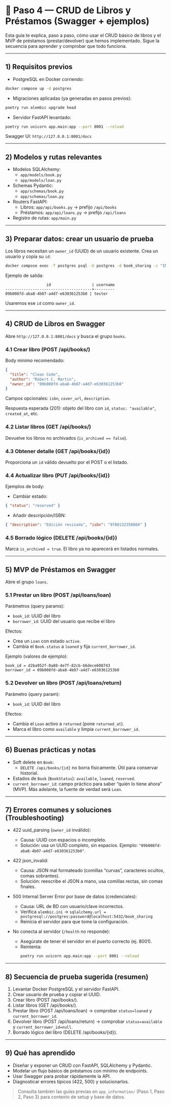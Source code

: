 # 🧩 Paso 4 — CRUD de Libros y Préstamos (Swagger + ejemplos)

Esta guía te explica, paso a paso, cómo usar el CRUD básico de libros y el MVP de préstamos (prestar/devolver) que hemos implementado. Sigue la secuencia para aprender y comprobar que todo funciona.

---

## 1) Requisitos previos

- PostgreSQL en Docker corriendo:
```bash
docker compose up -d postgres
```
- Migraciones aplicadas (ya generadas en pasos previos):
```bash
poetry run alembic upgrade head
```
- Servidor FastAPI levantado:
```bash
poetry run uvicorn app.main:app --port 8001 --reload
```

Swagger UI: `http://127.0.0.1:8001/docs`

---

## 2) Modelos y rutas relevantes

- Modelos SQLAlchemy:
  - `app/models/book.py`
  - `app/models/loan.py`
- Schemas Pydantic:
  - `app/schemas/book.py`
  - `app/schemas/loan.py`
- Routers FastAPI:
  - Libros: `app/api/books.py` → prefijo `/api/books`
  - Préstamos: `app/api/loans.py` → prefijo `/api/loans`
- Registro de rutas: `app/main.py`

---

## 3) Preparar datos: crear un usuario de prueba

Los libros necesitan un `owner_id` (UUID) de un usuario existente. Crea un usuario y copia su `id`:
```bash
docker compose exec -T postgres psql -U postgres -d book_sharing -c "INSERT INTO users (id, username, email, password_hash, is_active, is_verified) VALUES (gen_random_uuid(), 'tester', 'tester@example.com', 'hash', true, false) RETURNING id, username;"
```
Ejemplo de salida:
```
                  id                  | username
--------------------------------------+---------
09b008fd-aba8-4b07-a4d7-e630361253b0 | tester
```
Usaremos ese `id` como `owner_id`.

---

## 4) CRUD de Libros en Swagger

Abre `http://127.0.0.1:8001/docs` y busca el grupo `books`.

### 4.1 Crear libro (POST /api/books/)
Body mínimo recomendado:
```json
{
  "title": "Clean Code",
  "author": "Robert C. Martin",
  "owner_id": "09b008fd-aba8-4b07-a4d7-e630361253b0"
}
```
Campos opcionales: `isbn`, `cover_url`, `description`.

Respuesta esperada (201): objeto del libro con `id`, `status: "available"`, `created_at`, etc.

### 4.2 Listar libros (GET /api/books/)
Devuelve los libros no archivados (`is_archived == false`).

### 4.3 Obtener detalle (GET /api/books/{id})
Proporciona un `id` válido devuelto por el POST o el listado.

### 4.4 Actualizar libro (PUT /api/books/{id})
Ejemplos de body:
- Cambiar estado:
```json
{ "status": "reserved" }
```
- Añadir descripción/ISBN:
```json
{ "description": "Edición revisada", "isbn": "9780132350884" }
```

### 4.5 Borrado lógico (DELETE /api/books/{id})
Marca `is_archived = true`. El libro ya no aparecerá en listados normales.

---

## 5) MVP de Préstamos en Swagger

Abre el grupo `loans`.

### 5.1 Prestar un libro (POST /api/loans/loan)
Parámetros (query params):
- `book_id`: UUID del libro
- `borrower_id`: UUID del usuario que recibe el libro

Efectos:
- Crea un `Loan` con estado `active`.
- Cambia el `Book.status` a `loaned` y fija `current_borrower_id`.

Ejemplo (valores de ejemplo):
```
book_id = d2ba952f-0a88-4e7f-82cb-b6dece608743
borrower_id = 09b008fd-aba8-4b07-a4d7-e630361253b0
```

### 5.2 Devolver un libro (POST /api/loans/return)
Parámetro (query param):
- `book_id`: UUID del libro

Efectos:
- Cambia el `Loan` activo a `returned` (pone `returned_at`).
- Marca el libro como `available` y limpia `current_borrower_id`.

---

## 6) Buenas prácticas y notas

- Soft delete en `Book`:
  - `DELETE /api/books/{id}` no borra físicamente. Útil para conservar historial.
- Estados de `Book` (`BookStatus`): `available`, `loaned`, `reserved`.
- `current_borrower_id`: campo práctico para saber “quién lo tiene ahora” (MVP). Más adelante, la fuente de verdad será `Loan`.

---

## 7) Errores comunes y soluciones (Troubleshooting)

- 422 uuid_parsing (`owner_id` inválido):
  - Causa: UUID con espacios o incompleto.
  - Solución: usa un UUID completo, sin espacios. Ejemplo: `"09b008fd-aba8-4b07-a4d7-e630361253b0"`.

- 422 json_invalid:
  - Causa: JSON mal formateado (comillas “curvas”, caracteres ocultos, comas sobrantes).
  - Solución: reescribe el JSON a mano, usa comillas rectas, sin comas finales.

- 500 Internal Server Error por base de datos (credenciales):
  - Causa: URL de BD con usuario/clave incorrectos.
  - Verifica `alembic.ini` → `sqlalchemy.url = postgresql://postgres:password@localhost:5432/book_sharing`
  - Reinicia el servidor para que tome la configuración.

- No conecta al servidor (`/health` no responde):
  - Asegúrate de tener el servidor en el puerto correcto (ej. 8001).
  - Reintenta:
    ```bash
    poetry run uvicorn app.main:app --port 8001 --reload
    ```

---

## 8) Secuencia de prueba sugerida (resumen)

1. Levantar Docker PostgreSQL y el servidor FastAPI.
2. Crear usuario de prueba y copiar el UUID.
3. Crear libro (POST /api/books/).
4. Listar libros (GET /api/books/).
5. Prestar libro (POST /api/loans/loan) → comprobar `status=loaned` y `current_borrower_id`.
6. Devolver libro (POST /api/loans/return) → comprobar `status=available` y `current_borrower_id=null`.
7. Borrado lógico del libro (DELETE /api/books/{id}).

---

## 9) Qué has aprendido

- Diseñar y exponer un CRUD con FastAPI, SQLAlchemy y Pydantic.
- Modelar un flujo básico de préstamos con mínimo de endpoints.
- Usar Swagger para probar rápidamente la API.
- Diagnosticar errores típicos (422, 500) y solucionarlos.

> Consulta también las guías previas en `app_information/` (Paso 1, Paso 2, Paso 3) para contexto de setup y base de datos.

